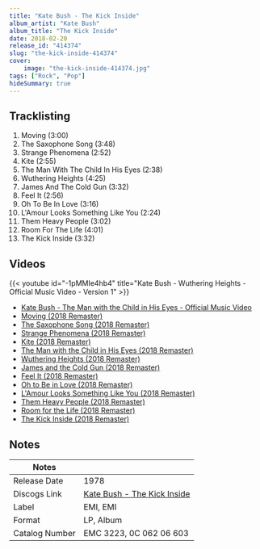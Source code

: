 ```yaml
---
title: "Kate Bush - The Kick Inside"
album_artist: "Kate Bush"
album_title: "The Kick Inside"
date: 2018-02-20
release_id: "414374"
slug: "the-kick-inside-414374"
cover:
    image: "the-kick-inside-414374.jpg"
tags: ["Rock", "Pop"]
hideSummary: true
---
```


## Tracklisting
1. Moving (3:00)
2. The Saxophone Song (3:48)
3. Strange Phenomena (2:52)
4. Kite (2:55)
5. The Man With The Child In His Eyes (2:38)
6. Wuthering Heights (4:25)
7. James And The Cold Gun (3:32)
8. Feel It (2:56)
9. Oh To Be In Love (3:16)
10. L'Amour Looks Something Like You (2:24)
11. Them Heavy People (3:02)
12. Room For The Life (4:01)
13. The Kick Inside (3:32)

## Videos
{{< youtube id="-1pMMIe4hb4" title="Kate Bush - Wuthering Heights - Official Music Video - Version 1" >}}
- [Kate Bush - The Man with the Child in His Eyes - Official Music Video](https://www.youtube.com/watch?v=NAj8suae3WY)
- [Moving (2018 Remaster)](https://www.youtube.com/watch?v=UPxi6EmWp-o)
- [The Saxophone Song (2018 Remaster)](https://www.youtube.com/watch?v=ArhssokTFuk)
- [Strange Phenomena (2018 Remaster)](https://www.youtube.com/watch?v=uY-Z8Lte8WU)
- [Kite (2018 Remaster)](https://www.youtube.com/watch?v=fZdZmDwEhl0)
- [The Man with the Child in His Eyes (2018 Remaster)](https://www.youtube.com/watch?v=mj9lnMuez-Q)
- [Wuthering Heights (2018 Remaster)](https://www.youtube.com/watch?v=mj9RNQnRqPU)
- [James and the Cold Gun (2018 Remaster)](https://www.youtube.com/watch?v=7Yj5OLEBje4)
- [Feel It (2018 Remaster)](https://www.youtube.com/watch?v=dYPd5N71S4k)
- [Oh to Be in Love (2018 Remaster)](https://www.youtube.com/watch?v=9wtxpz3VMWY)
- [L'Amour Looks Something Like You (2018 Remaster)](https://www.youtube.com/watch?v=NnVmfYmguiQ)
- [Them Heavy People (2018 Remaster)](https://www.youtube.com/watch?v=xNE8a51OYCQ)
- [Room for the Life (2018 Remaster)](https://www.youtube.com/watch?v=M60QcBKxFPY)
- [The Kick Inside (2018 Remaster)](https://www.youtube.com/watch?v=_Lay3XINaLg)

## Notes

| Notes          |             |
| ---------------| ----------- |
| Release Date   | 1978 |
| Discogs Link   | [Kate Bush - The Kick Inside](https://www.discogs.com/release/414374) |
| Label          | EMI, EMI |
| Format         | LP, Album |
| Catalog Number | EMC 3223, 0C 062 06 603 |

